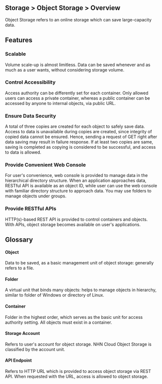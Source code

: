 ## Storage > Object Storage > Overview

Object Storage refers to an online storage which can save large-capacity data.

## Features

### Scalable

Volume scale-up is almost limitless. Data can be saved whenever and as much as a user wants, without considering storage volume.

### Control Accessibility   

Access authority can be differently set for each container. Only allowed users can access a private container, whereas a public container can be accessed by anyone to internal objects, via public URL.

### Ensure Data Security

A total of three copies are created for each object to safely save data. Access to data is unavailable during copies are created, since integrity of copied data cannot be ensured. Hence, sending a request of GET right after data saving may result in failure response. If at least two copies are same, saving is completed as copying is considered to be successful, and access to data is allowed.    

### Provide Convenient Web Console

For user's convenience, web console is provided to manage data in the hierarchical directory structure. When an application approaches data, RESTful API is available as an object ID, while user can use the web console with familiar directory structure to approach data. You may use folders to manage objects under groups.

### Provide RESTful APIs

HTTP(s)-based REST API is provided to control containers and objects. With APIs, object storage becomes available on user's applications.


## Glossary
#### Object
Data to be saved, as a basic management unit of object storage: generally refers to a file.
#### Folder
A virtual unit that binds many objects: helps to manage objects in hierarchy, similar to folder of Windows or directory of Linux.
#### Container
Folder in the highest order, which serves as the basic unit for access authority setting. All objects must exist in a container.
#### Storage Account
Refers to user's account for object storage. NHN Cloud Object Storage is classified by the account unit.
#### API Endpoint
Refers to HTTP URL which is provided to access object storage via REST API. When requested with the URL, access is allowed to object storage.   
